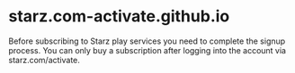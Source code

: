 # starz.com-activate.github.io
Before subscribing to Starz play services you need to complete the signup process. You can only buy a subscription after logging into the account via starz.com/activate.

